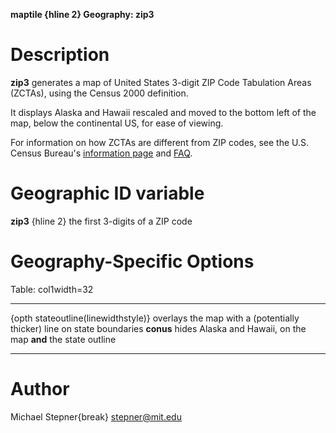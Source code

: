 **maptile {hline 2} Geography: zip3**

# Description

**zip3** generates a map of United States 3-digit ZIP Code Tabulation Areas (ZCTAs), using the Census 2000 definition.

It displays Alaska and Hawaii rescaled and moved to the bottom left of the map, below the continental US, for ease of viewing.

For information on how ZCTAs are different from ZIP codes, see the U.S. Census Bureau's [information page](http://www.census.gov/geo/reference/zctas.html) and [FAQ](http://www.census.gov/geo/reference/zctafaq.html).

# Geographic ID variable

**zip3** {hline 2} the first 3-digits of a ZIP code

# Geography-Specific Options

Table: col1width=32

-----------------------------------   -----------------------------
{opth stateoutline(linewidthstyle)}   overlays the map with a (potentially thicker) line on state boundaries
**conus**                             hides Alaska and Hawaii, on the map **and** the state outline
-----------------------------------   -----------------------------


# Author

Michael Stepner{break}
stepner@mit.edu